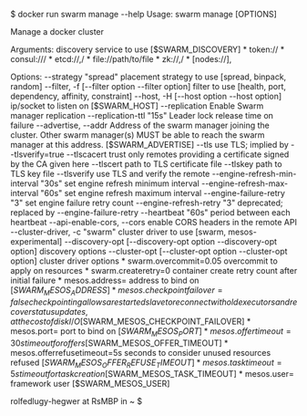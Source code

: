 $ docker run swarm manage --help
Usage: swarm manage [OPTIONS] <discovery>

Manage a docker cluster

Arguments:
   <discovery>    discovery service to use [$SWARM_DISCOVERY]
                   * token://<token>
                   * consul://<ip>/<path>
                   * etcd://<ip1>,<ip2>/<path>
                   * file://path/to/file
                   * zk://<ip1>,<ip2>/<path>
                   * [nodes://]<ip1>,<ip2>

Options:
   --strategy "spread"							placement strategy to use [spread, binpack, random]
   --filter, -f [--filter option --filter option]			filter to use [health, port, dependency, affinity, constraint]
   --host, -H [--host option --host option]				ip/socket to listen on [$SWARM_HOST]
   --replication							Enable Swarm manager replication
   --replication-ttl "15s"						Leader lock release time on failure
   --advertise, --addr 							Address of the swarm manager joining the cluster. Other swarm manager(s) MUST be able to reach the swarm manager at this address. [$SWARM_ADVERTISE]
   --tls								use TLS; implied by --tlsverify=true
   --tlscacert 								trust only remotes providing a certificate signed by the CA given here
   --tlscert 								path to TLS certificate file
   --tlskey 								path to TLS key file
   --tlsverify								use TLS and verify the remote
   --engine-refresh-min-interval "30s"					set engine refresh minimum interval
   --engine-refresh-max-interval "60s"					set engine refresh maximum interval
   --engine-failure-retry "3"						set engine failure retry count
   --engine-refresh-retry "3"						deprecated; replaced by --engine-failure-retry
   --heartbeat "60s"							period between each heartbeat
   --api-enable-cors, --cors						enable CORS headers in the remote API
   --cluster-driver, -c "swarm"						cluster driver to use [swarm, mesos-experimental]
   --discovery-opt [--discovery-opt option --discovery-opt option]	discovery options
   --cluster-opt [--cluster-opt option --cluster-opt option]		cluster driver options
		 * swarm.overcommit=0.05		overcommit to apply on resources
		 * swarm.createretry=0			container create retry count after initial failure
		 * mesos.address=			address to bind on [$SWARM_MESOS_ADDRESS]
		 * mesos.checkpointfailover=false	checkpointing allows a restarted slave to reconnect with old executors and recover status updates, at the cost of disk I/O [$SWARM_MESOS_CHECKPOINT_FAILOVER]
		 * mesos.port=				port to bind on [$SWARM_MESOS_PORT]
		 * mesos.offertimeout=30s		timeout for offers [$SWARM_MESOS_OFFER_TIMEOUT]
		 * mesos.offerrefusetimeout=5s		seconds to consider unused resources refused [$SWARM_MESOS_OFFER_REFUSE_TIMEOUT]
		 * mesos.tasktimeout=5s			timeout for task creation [$SWARM_MESOS_TASK_TIMEOUT]
		 * mesos.user=				framework user [$SWARM_MESOS_USER]

rolfedlugy-hegwer at RsMBP in ~
$
